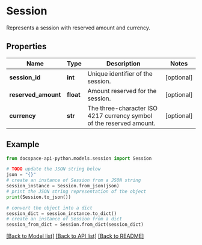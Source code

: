 # Session
Represents a session with reserved amount and currency.

## Properties

Name | Type | Description | Notes
------------ | ------------- | ------------- | -------------
**session_id** | **int** | Unique identifier of the session. | [optional] 
**reserved_amount** | **float** | Amount reserved for the session. | [optional] 
**currency** | **str** | The three-character ISO 4217 currency symbol of the reserved amount. | [optional] 

## Example

```python
from docspace-api-python.models.session import Session

# TODO update the JSON string below
json = "{}"
# create an instance of Session from a JSON string
session_instance = Session.from_json(json)
# print the JSON string representation of the object
print(Session.to_json())

# convert the object into a dict
session_dict = session_instance.to_dict()
# create an instance of Session from a dict
session_from_dict = Session.from_dict(session_dict)
```
[[Back to Model list]](../README.md#documentation-for-models) [[Back to API list]](../README.md#documentation-for-api-endpoints) [[Back to README]](../README.md)


